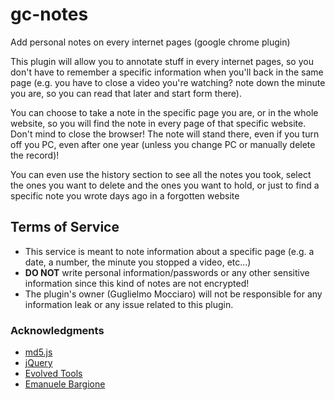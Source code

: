 # gc-notes
Add personal notes on every internet pages (google chrome plugin)

This plugin will allow you to annotate stuff in every internet pages, so you don't have to remember a specific information when you'll back in the same page (e.g. you have to close a video you're watching? note down the minute you are, so you can read that later and start form there).

You can choose to take a note in the specific page you are, or in the whole website, so you will find the note in every page of that specific website. Don't mind to close the browser! The note will stand there, even if you turn off you PC, even after one year (unless you change PC or manually delete the record)!

You can even use the history section to see all the notes you took, select the ones you want to delete and the ones you want to hold, or just to find a specific note you wrote days ago in a forgotten website

## Terms of Service

* This service is meant to note information about a specific page (e.g. a date, a number, the minute you stopped a video, etc...)
* **DO NOT** write personal information/passwords or any other sensitive information since this kind of notes are not encrypted!
* The plugin's owner (Guglielmo Mocciaro) will not be responsible for any information leak or any issue related to this plugin.

### Acknowledgments

* [md5.js](https://www.npmjs.com/package/js-md5)
* [jQuery](https://jquery.com/)
* [Evolved Tools](https://github.com/fcroce/evolved_tools)
* [Emanuele Bargione](https://www.linkedin.com/in/emanuele-bargione-23231b78/)